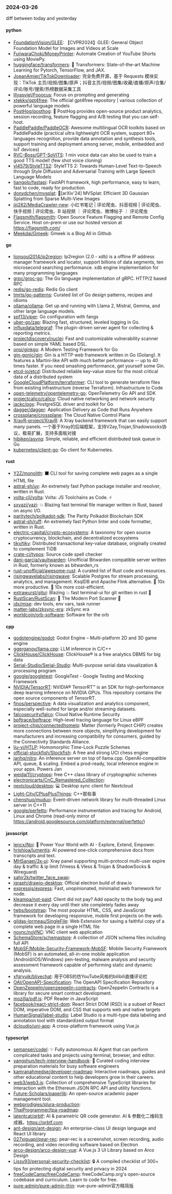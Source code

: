 ### 2024-03-26
diff between today and yesterday

#### python
* [FoundationVision/GLEE](https://github.com/FoundationVision/GLEE): 【CVPR2024】GLEE: General Object Foundation Model for Images and Videos at Scale
* [FujiwaraChoki/MoneyPrinter](https://github.com/FujiwaraChoki/MoneyPrinter): Automate Creation of YouTube Shorts using MoviePy.
* [huggingface/transformers](https://github.com/huggingface/transformers): 🤗 Transformers: State-of-the-art Machine Learning for Pytorch, TensorFlow, and JAX.
* [JoeanAmier/TikTokDownloader](https://github.com/JoeanAmier/TikTokDownloader): 完全免费开源，基于 Requests 模块实现：TikTok 主页/视频/图集/原声；抖音主页/视频/图集/收藏/直播/原声/合集/评论/账号/搜索/热榜数据采集工具
* [lllyasviel/Fooocus](https://github.com/lllyasviel/Fooocus): Focus on prompting and generating
* [xtekky/gpt4free](https://github.com/xtekky/gpt4free): The official gpt4free repository | various collection of powerful language models
* [PostHog/posthog](https://github.com/PostHog/posthog): 🦔 PostHog provides open-source product analytics, session recording, feature flagging and A/B testing that you can self-host.
* [PaddlePaddle/PaddleOCR](https://github.com/PaddlePaddle/PaddleOCR): Awesome multilingual OCR toolkits based on PaddlePaddle (practical ultra lightweight OCR system, support 80+ languages recognition, provide data annotation and synthesis tools, support training and deployment among server, mobile, embedded and IoT devices)
* [RVC-Boss/GPT-SoVITS](https://github.com/RVC-Boss/GPT-SoVITS): 1 min voice data can also be used to train a good TTS model! (few shot voice cloning)
* [yl4579/StyleTTS2](https://github.com/yl4579/StyleTTS2): StyleTTS 2: Towards Human-Level Text-to-Speech through Style Diffusion and Adversarial Training with Large Speech Language Models
* [tiangolo/fastapi](https://github.com/tiangolo/fastapi): FastAPI framework, high performance, easy to learn, fast to code, ready for production
* [donydchen/mvsplat](https://github.com/donydchen/mvsplat): 🌊[arXiv'24] MVSplat: Efficient 3D Gaussian Splatting from Sparse Multi-View Images
* [jiji262/MediaCrawler-new](https://github.com/jiji262/MediaCrawler-new): 小红书笔记 | 评论爬虫、抖音视频 | 评论爬虫、快手视频 | 评论爬虫、B 站视频 ｜ 评论爬虫、微博帖子 ｜ 评论爬虫
* [Flagsmith/flagsmith](https://github.com/Flagsmith/flagsmith): Open Source Feature Flagging and Remote Config Service. Host on-prem or use our hosted version at https://flagsmith.com/
* [Meekdai/Gmeek](https://github.com/Meekdai/Gmeek): Gmeek is a Blog All in Github

#### go
* [lionsoul2014/ip2region](https://github.com/lionsoul2014/ip2region): Ip2region (2.0 - xdb) is a offline IP address manager framework and locator, support billions of data segments, ten microsecond searching performance. xdb engine implementation for many programming languages
* [grpc/grpc-go](https://github.com/grpc/grpc-go): The Go language implementation of gRPC. HTTP/2 based RPC
* [redis/go-redis](https://github.com/redis/go-redis): Redis Go client
* [tmrts/go-patterns](https://github.com/tmrts/go-patterns): Curated list of Go design patterns, recipes and idioms
* [ollama/ollama](https://github.com/ollama/ollama): Get up and running with Llama 2, Mistral, Gemma, and other large language models.
* [spf13/viper](https://github.com/spf13/viper): Go configuration with fangs
* [uber-go/zap](https://github.com/uber-go/zap): Blazing fast, structured, leveled logging in Go.
* [influxdata/telegraf](https://github.com/influxdata/telegraf): The plugin-driven server agent for collecting & reporting metrics.
* [projectdiscovery/nuclei](https://github.com/projectdiscovery/nuclei): Fast and customizable vulnerability scanner based on simple YAML based DSL.
* [onsi/ginkgo](https://github.com/onsi/ginkgo): A Modern Testing Framework for Go
* [gin-gonic/gin](https://github.com/gin-gonic/gin): Gin is a HTTP web framework written in Go (Golang). It features a Martini-like API with much better performance -- up to 40 times faster. If you need smashing performance, get yourself some Gin.
* [etcd-io/etcd](https://github.com/etcd-io/etcd): Distributed reliable key-value store for the most critical data of a distributed system
* [GoogleCloudPlatform/terraformer](https://github.com/GoogleCloudPlatform/terraformer): CLI tool to generate terraform files from existing infrastructure (reverse Terraform). Infrastructure to Code
* [open-telemetry/opentelemetry-go](https://github.com/open-telemetry/opentelemetry-go): OpenTelemetry Go API and SDK
* [projectcalico/calico](https://github.com/projectcalico/calico): Cloud native networking and network security
* [jackc/pgx](https://github.com/jackc/pgx): PostgreSQL driver and toolkit for Go
* [dagger/dagger](https://github.com/dagger/dagger): Application Delivery as Code that Runs Anywhere
* [crossplane/crossplane](https://github.com/crossplane/crossplane): The Cloud Native Control Plane
* [XrayR-project/XrayR](https://github.com/XrayR-project/XrayR): A Xray backend framework that can easily support many panels. 一个基于Xray的后端框架，支持V2ay,Trojan,Shadowsocks协议，极易扩展，支持多面板对接
* [hibiken/asynq](https://github.com/hibiken/asynq): Simple, reliable, and efficient distributed task queue in Go
* [kubernetes/client-go](https://github.com/kubernetes/client-go): Go client for Kubernetes.

#### rust
* [Y2Z/monolith](https://github.com/Y2Z/monolith): ⬛️ CLI tool for saving complete web pages as a single HTML file
* [astral-sh/uv](https://github.com/astral-sh/uv): An extremely fast Python package installer and resolver, written in Rust.
* [volta-cli/volta](https://github.com/volta-cli/volta): Volta: JS Toolchains as Code. ⚡
* [sxyazi/yazi](https://github.com/sxyazi/yazi): 💥 Blazing fast terminal file manager written in Rust, based on async I/O.
* [paritytech/polkadot-sdk](https://github.com/paritytech/polkadot-sdk): The Parity Polkadot Blockchain SDK
* [astral-sh/ruff](https://github.com/astral-sh/ruff): An extremely fast Python linter and code formatter, written in Rust.
* [electric-capital/crypto-ecosystems](https://github.com/electric-capital/crypto-ecosystems): A taxonomy for open source cryptocurrency, blockchain, and decentralized ecosystems
* [tikv/tikv](https://github.com/tikv/tikv): Distributed transactional key-value database, originally created to complement TiDB
* [crate-ci/typos](https://github.com/crate-ci/typos): Source code spell checker
* [dani-garcia/vaultwarden](https://github.com/dani-garcia/vaultwarden): Unofficial Bitwarden compatible server written in Rust, formerly known as bitwarden_rs
* [rust-unofficial/awesome-rust](https://github.com/rust-unofficial/awesome-rust): A curated list of Rust code and resources.
* [risingwavelabs/risingwave](https://github.com/risingwavelabs/risingwave): Scalable Postgres for stream processing, analytics, and management. KsqlDB and Apache Flink alternative. 🚀 10x more productive. 🚀 10x more cost-efficient.
* [extrawurst/gitui](https://github.com/extrawurst/gitui): Blazing 💥 fast terminal-ui for git written in rust 🦀
* [RustScan/RustScan](https://github.com/RustScan/RustScan): 🤖 The Modern Port Scanner 🤖
* [jdx/mise](https://github.com/jdx/mise): dev tools, env vars, task runner
* [matter-labs/zksync-era](https://github.com/matter-labs/zksync-era): zkSync era
* [worldcoin/orb-software](https://github.com/worldcoin/orb-software): Software for the orb

#### cpp
* [godotengine/godot](https://github.com/godotengine/godot): Godot Engine – Multi-platform 2D and 3D game engine
* [ggerganov/llama.cpp](https://github.com/ggerganov/llama.cpp): LLM inference in C/C++
* [ClickHouse/ClickHouse](https://github.com/ClickHouse/ClickHouse): ClickHouse® is a free analytics DBMS for big data
* [Serial-Studio/Serial-Studio](https://github.com/Serial-Studio/Serial-Studio): Multi-purpose serial data visualization & processing program
* [google/googletest](https://github.com/google/googletest): GoogleTest - Google Testing and Mocking Framework
* [NVIDIA/TensorRT](https://github.com/NVIDIA/TensorRT): NVIDIA® TensorRT™ is an SDK for high-performance deep learning inference on NVIDIA GPUs. This repository contains the open source components of TensorRT.
* [finos/perspective](https://github.com/finos/perspective): A data visualization and analytics component, especially well-suited for large and/or streaming datasets.
* [falcosecurity/falco](https://github.com/falcosecurity/falco): Cloud Native Runtime Security
* [bpftrace/bpftrace](https://github.com/bpftrace/bpftrace): High-level tracing language for Linux eBPF
* [project-chip/connectedhomeip](https://github.com/project-chip/connectedhomeip): Matter (formerly Project CHIP) creates more connections between more objects, simplifying development for manufacturers and increasing compatibility for consumers, guided by the Connectivity Standards Alliance.
* [liu-yi/HTLP](https://github.com/liu-yi/HTLP): Homomorphic Time-Lock Puzzle Schemes
* [official-stockfish/Stockfish](https://github.com/official-stockfish/Stockfish): A free and strong UCI chess engine
* [janhq/nitro](https://github.com/janhq/nitro): An inference server on top of llama.cpp. OpenAI-compatible API, queue, & scaling. Embed a prod-ready, local inference engine in your apps. Powers Jan
* [weidai11/cryptopp](https://github.com/weidai11/cryptopp): free C++ class library of cryptographic schemes
* [electronicarts/CnC_Remastered_Collection](https://github.com/electronicarts/CnC_Remastered_Collection): 
* [nextcloud/desktop](https://github.com/nextcloud/desktop): 💻 Desktop sync client for Nextcloud
* [Light-City/CPlusPlusThings](https://github.com/Light-City/CPlusPlusThings): C++那些事
* [chenshuo/muduo](https://github.com/chenshuo/muduo): Event-driven network library for multi-threaded Linux server in C++11
* [google/perfetto](https://github.com/google/perfetto): Performance instrumentation and tracing for Android, Linux and Chrome (read-only mirror of https://android.googlesource.com/platform/external/perfetto/)

#### javascript
* [lencx/Noi](https://github.com/lencx/Noi): 🚀 Power Your World with AI - Explore, Extend, Empower.
* [hrishioa/lumentis](https://github.com/hrishioa/lumentis): AI powered one-click comprehensive docs from transcripts and text.
* [MHSanaei/3x-ui](https://github.com/MHSanaei/3x-ui): Xray panel supporting multi-protocol multi-user expire day & traffic & ip limit (Vmess & Vless & Trojan & ShadowSocks & Wireguard)
* [sahir2k/twitter_face_swap](https://github.com/sahir2k/twitter_face_swap): 
* [jgraph/drawio-desktop](https://github.com/jgraph/drawio-desktop): Official electron build of draw.io
* [expressjs/express](https://github.com/expressjs/express): Fast, unopinionated, minimalist web framework for node.
* [kleampa/not-paid](https://github.com/kleampa/not-paid): Client did not pay? Add opacity to the body tag and decrease it every day until their site completely fades away
* [twbs/bootstrap](https://github.com/twbs/bootstrap): The most popular HTML, CSS, and JavaScript framework for developing responsive, mobile first projects on the web.
* [gildas-lormeau/SingleFile](https://github.com/gildas-lormeau/SingleFile): Web Extension for saving a faithful copy of a complete web page in a single HTML file
* [novnc/noVNC](https://github.com/novnc/noVNC): VNC client web application
* [SchemaStore/schemastore](https://github.com/SchemaStore/schemastore): A collection of JSON schema files including full API
* [MobSF/Mobile-Security-Framework-MobSF](https://github.com/MobSF/Mobile-Security-Framework-MobSF): Mobile Security Framework (MobSF) is an automated, all-in-one mobile application (Android/iOS/Windows) pen-testing, malware analysis and security assessment framework capable of performing static and dynamic analysis.
* [xfgryujk/blivechat](https://github.com/xfgryujk/blivechat): 用于OBS的仿YouTube风格的bilibili直播评论栏
* [OAI/OpenAPI-Specification](https://github.com/OAI/OpenAPI-Specification): The OpenAPI Specification Repository
* [OpenZeppelin/openzeppelin-contracts](https://github.com/OpenZeppelin/openzeppelin-contracts): OpenZeppelin Contracts is a library for secure smart contract development.
* [mozilla/pdf.js](https://github.com/mozilla/pdf.js): PDF Reader in JavaScript
* [facebook/react-strict-dom](https://github.com/facebook/react-strict-dom): React Strict DOM (RSD) is a subset of React DOM, imperative DOM, and CSS that supports web and native targets
* [HumanSignal/label-studio](https://github.com/HumanSignal/label-studio): Label Studio is a multi-type data labeling and annotation tool with standardized output format
* [dcloudio/uni-app](https://github.com/dcloudio/uni-app): A cross-platform framework using Vue.js

#### typescript
* [semanser/codel](https://github.com/semanser/codel): ✨ Fully autonomous AI Agent that can perform complicated tasks and projects using terminal, browser, and editor.
* [yangshun/tech-interview-handbook](https://github.com/yangshun/tech-interview-handbook): 💯 Curated coding interview preparation materials for busy software engineers
* [kamranahmedse/developer-roadmap](https://github.com/kamranahmedse/developer-roadmap): Interactive roadmaps, guides and other educational content to help developers grow in their careers.
* [web3/web3.js](https://github.com/web3/web3.js): Collection of comprehensive TypeScript libraries for Interaction with the Ethereum JSON RPC API and utility functions.
* [Future-Scholars/paperlib](https://github.com/Future-Scholars/paperlib): An open-source academic paper management tool.
* [webprodigies/plura-production](https://github.com/webprodigies/plura-production): 
* [ThaiProgrammer/tpa-roadmap](https://github.com/ThaiProgrammer/tpa-roadmap): 
* [latentcat/qrbtf](https://github.com/latentcat/qrbtf): AI & parametric QR code generator. AI & 参数化二维码生成器。https://qrbtf.com
* [ant-design/ant-design](https://github.com/ant-design/ant-design): An enterprise-class UI design language and React UI library
* [027xiguapi/pear-rec](https://github.com/027xiguapi/pear-rec): pear-rec is a screenshot, screen recording, audio recording, and video recording software based on Electron
* [arco-design/arco-design-vue](https://github.com/arco-design/arco-design-vue): A Vue.js 3 UI Library based on Arco Design
* [Lissy93/personal-security-checklist](https://github.com/Lissy93/personal-security-checklist): 🔒 A compiled checklist of 300+ tips for protecting digital security and privacy in 2024
* [freeCodeCamp/freeCodeCamp](https://github.com/freeCodeCamp/freeCodeCamp): freeCodeCamp.org's open-source codebase and curriculum. Learn to code for free.
* [pure-admin/pure-admin-thin](https://github.com/pure-admin/pure-admin-thin): vue-pure-admin官方精简版
